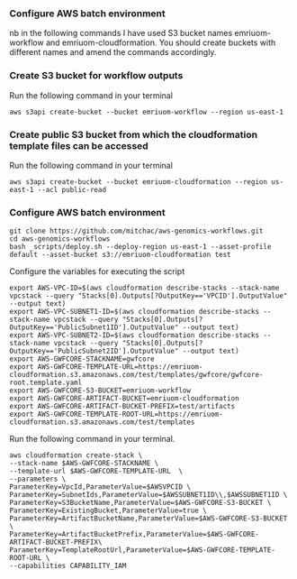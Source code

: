 ### Configure AWS batch environment

nb in the following commands I have used S3 bucket names emriuom-workflow and emriuom-cloudformation. You should create buckets with different names and amend the commands accordingly. 

### Create S3 bucket for workflow outputs

Run the following command in your terminal
```
aws s3api create-bucket --bucket emriuom-workflow --region us-east-1
```

### Create public S3 bucket from which the cloudformation template files can be accessed

Run the following command in your terminal
```
aws s3api create-bucket --bucket emriuom-cloudformation --region us-east-1 --acl public-read
```

### Configure AWS batch environment

```
git clone https://github.com/mitchac/aws-genomics-workflows.git
cd aws-genomics-workflows
bash _scripts/deploy.sh --deploy-region us-east-1 --asset-profile default --asset-bucket s3://emriuom-cloudformation test
```
Configure the variables for executing the script
```
export AWS-VPC-ID=$(aws cloudformation describe-stacks --stack-name vpcstack --query "Stacks[0].Outputs[?OutputKey=='VPCID'].OutputValue" --output text)
export AWS-VPC-SUBNET1-ID=$(aws cloudformation describe-stacks --stack-name vpcstack --query "Stacks[0].Outputs[?OutputKey=='PublicSubnet1ID'].OutputValue" --output text)
export AWS-VPC-SUBNET2-ID=$(aws cloudformation describe-stacks --stack-name vpcstack --query "Stacks[0].Outputs[?OutputKey=='PublicSubnet2ID'].OutputValue" --output text)
export AWS-GWFCORE-STACKNAME=gwfcore
export AWS-GWFCORE-TEMPLATE-URL=https://emriuom-cloudformation.s3.amazonaws.com/test/templates/gwfcore/gwfcore-root.template.yaml
export AWS-GWFCORE-S3-BUCKET=emriuom-workflow
export AWS-GWFCORE-ARTIFACT-BUCKET=emriuom-cloudformation
export AWS-GWFCORE-ARTIFACT-BUCKET-PREFIX=test/artifacts
export AWS-GWFCORE-TEMPLATE-ROOT-URL=https://emriuom-cloudformation.s3.amazonaws.com/test/templates
```

Run the following command in your terminal. 

```
aws cloudformation create-stack \
--stack-name $AWS-GWFCORE-STACKNAME \
--template-url $AWS-GWFCORE-TEMPLATE-URL  \
--parameters \
ParameterKey=VpcId,ParameterValue=$AWSVPCID \
ParameterKey=SubnetIds,ParameterValue=$AWSSUBNET1ID\\,$AWSSUBNET1ID \
ParameterKey=S3BucketName,ParameterValue=$AWS-GWFCORE-S3-BUCKET \
ParameterKey=ExistingBucket,ParameterValue=true \
ParameterKey=ArtifactBucketName,ParameterValue=$AWS-GWFCORE-S3-BUCKET \
ParameterKey=ArtifactBucketPrefix,ParameterValue=$AWS-GWFCORE-ARTIFACT-BUCKET-PREFIX\
ParameterKey=TemplateRootUrl,ParameterValue=$AWS-GWFCORE-TEMPLATE-ROOT-URL \
--capabilities CAPABILITY_IAM
```
